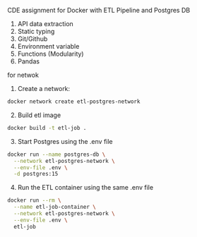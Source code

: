 CDE assignment for Docker with ETL Pipeline and Postgres DB

1. API data extraction
2. Static typing
3. Git/Github
4. Environment variable
5. Functions (Modularity)
6. Pandas

for netwok
1. Create a network:

```bash
docker network create etl-postgres-network
```

2. Build etl image
```bash
docker build -t etl-job .
```

3. Start Postgres using the .env file
```bash
docker run --name postgres-db \
  --network etl-postgres-network \
  --env-file .env \
  -d postgres:15
```

4. Run the ETL container using the same .env file
```bash
docker run --rm \
  --name etl-job-container \
  --network etl-postgres-network \
  --env-file .env \
  etl-job
```